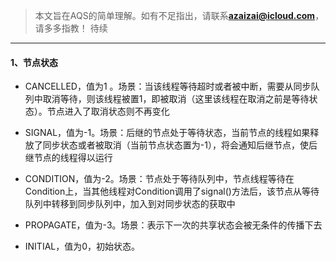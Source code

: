 
> 本文旨在AQS的简单理解。如有不足指出，请联系**azaizai@icloud.com**，请多多指教！
> 待续

---


#### 1、节点状态
- CANCELLED，值为1 。场景：当该线程等待超时或者被中断，需要从同步队列中取消等待，则该线程被置1，即被取消（这里该线程在取消之前是等待状态）。节点进入了取消状态则不再变化

- SIGNAL，值为-1。场景：后继的节点处于等待状态，当前节点的线程如果释放了同步状态或者被取消（当前节点状态置为-1），将会通知后继节点，使后继节点的线程得以运行

- CONDITION，值为-2。场景：节点处于等待队列中，节点线程等待在Condition上，当其他线程对Condition调用了signal()方法后，该节点从等待队列中转移到同步队列中，加入到对同步状态的获取中

- PROPAGATE，值为-3。场景：表示下一次的共享状态会被无条件的传播下去

- INITIAL，值为0，初始状态。
